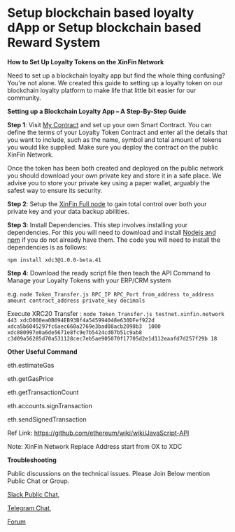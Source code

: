 # Setup blockchain based loyalty dApp or Setup blockchain based Reward System

**How to Set Up Loyalty Tokens on the XinFin Network**

Need to set up a blockchain loyalty app but find the whole thing confusing? You're not alone. We created this guide to setting up a loyalty token on our blockchain loyalty platform to make life that little bit easier for our community. 


**Setting up a Blockchain Loyalty App – A Step-By-Step Guide**

**Step 1**: Visit [My Contract](https://MyContract.co) and set up your own Smart Contract. You can define the terms of your Loyalty Token Contract and enter all the details that you want to include, such as the name, symbol and total amount of tokens you would like supplied. Make sure you deploy the contract on the public XinFin Network. 

Once the token has been both created and deployed on the public network you should download your own private key and store it in a safe place. We advise you to store your private key using a paper wallet, arguably the safest way to ensure its security.


**Step 2**: Setup the [XinFin Full node](https://github.com/XinFinOrg/XinFin-Node) to gain total control over both your private key and your data backup abilities.


**Step 3**: Install Dependencies. 
This step involves installing your dependencies. For this you will need to download and install [Nodejs and npm](https://docs.npmjs.com/getting-started/installing-node "Nodejs install") if you do not already have them. The code you will need to install the dependencies is as follows:

`npm install xdc3@1.0.0-beta.41`


**Step 4**: Download the ready script file then teach the API Command to Manage your Loyalty Tokens with your ERP/CRM system

e.g. `node Token_Transfer.js RPC_IP RPC_Port from_address to_address amount contract_address private_key decimals`

Execute XRC20 Transfer : 
`node Token_Transfer.js testnet.xinfin.network 443 xdcD000ea0B094EB93Bf4a545994048e630DFef922d  xdca5b6045297fc6aec660a2769e3bad08acb2098b3  1000  xdc880997e0a6de5671e8fc9e7b5424cd07b51c9ab8  c3d09a56285d70a531128cec7eb5ae905070f17705d2e1d112eaafd7d257f29b 18`

**Other Useful Command**

eth.estimateGas

eth.getGasPrice

eth.getTransactionCount

eth.accounts.signTransaction

eth.sendSignedTransaction

Ref Link: https://github.com/ethereum/wiki/wiki/JavaScript-API

Note: XinFin Network Replace Address start from OX to XDC 


**Troubleshooting**

Public discussions on the technical issues. Please Join Below mention Public Chat or Group. 

[Slack Public Chat](https://launchpass.com/xinfin-public), 

[Telegram Chat](http://bit.do/Telegram-XinFinDev), 

[Forum](https://xinfin.net)
